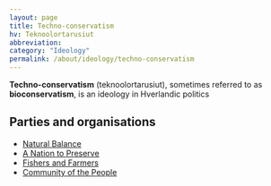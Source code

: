 ```yaml
---
layout: page
title: Techno-conservatism
hv: Teknoolortarusiut
abbreviation: 
category: "Ideology"
permalink: /about/ideology/techno-conservatism
---
```


**Techno-conservatism** (teknoolortarusiut), sometimes referred to as **bioconservatism**, is an ideology in Hverlandic politics 

## Parties and organisations

* [Natural Balance](/HUN/about/party/pn)
* [A Nation to Preserve](/HUN/about/party/pi)
* [Fishers and Farmers](/HUN/about/party/na)
* [Community of the People](/HUN/about/party/ik)